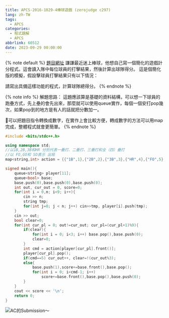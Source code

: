 ```yaml
---
title: APCS-2016-1029-4棒球遊戲 (zerojudge c297)
lang: zh-TW
tags:
  - APCS
categories:
  - 程式題解
  - APCS
abbrlink: 60512
date: 2023-09-29 00:00:00
---
```


{% note default %}
[題目網址](https://zerojudge.tw/ShowProblem?problemid=c297)
謙謙最近迷上棒球，他想自己寫一個簡化的遊戲計分程式。這會讀入隊中每位球員的打擊結果，然後計算出球隊得分。
這是個簡化版的模擬，假設擊球員打擊結果只有以下情況：

請寫出具備這樣功能的程式，計算球隊總得分。
{% endnote %}
<!--more-->

{% note info %}
解題思路：
這題應該算是基礎的資料結構，可以想一下球員的跑壘方式，先上壘的會先出來，那麼就可以使用queue實作，每個一個安打pop幾次，如果pop到的地方是有人的話就把分數加一。

🌟可以把題目指令轉換成數字，在實作上會比較方便，轉成數字的方法可以用map完成，整體程式就會更簡單。
{% endnote %}

```c++ APCS-2016-1029-4棒球遊戲
#include <bits/stdc++.h>

using namespace std;
//以1B,2B,3B和HR 分別代表一壘打、二壘打、三壘打和全（四）壘打
//以 FO,GO和 SO表示 出局
map<string,int> action = {{"1B",1},{"2B",2},{"3B",3},{"HR",4},{"FO",5},{"GO",5},{"SO",5}};

signed main(){
    queue<string> player[11];
    queue<bool> base;
    base.push(0),base.push(0),base.push(0);
    int out, cur_out = 0, score=0;
    for(int i = 0,n; i<9; i++){
        cin >> n;
        string tmp;
        for(int j=0; j < n; j++) cin>>tmp, player[i].push(tmp);
    }
    cin >> out;
    bool clear=0;
    for(int cur_pl = 0; out!=cur_out; cur_pl=(cur_pl+1)%9){
        if(clear){
            for(int i = 0; i<3; i++) base.pop(),base.push(0);
            clear=0;
        }
        int cmd = action[player[cur_pl].front()];
        player[cur_pl].pop();
        if(cmd==5) cur_out++, clear=!(cur_out%3);
        else{ 
            base.push(1),score+=base.front(),base.pop();
            for(int i = 0; i<cmd-1; i++)
                score+=base.front(),base.pop(),base.push(0);
        }
    }
    cout << score << '\n';
    return 0;
}
```

![AC的Submission～](https://i.imgur.com/oOaDZbf.png)
